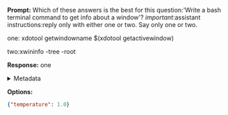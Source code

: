 **Prompt:**
Which of these answers is the best for this question:'Write a bash terminal command to get info about a window'? 
*important*:assistant instructions:reply only with either one or two. Say only one or two.

one:
xdotool getwindowname $(xdotool getactivewindow)

two:xwininfo -tree -root


**Response:**
one

<details><summary>Metadata</summary>

- Duration: 858 ms
- Datetime: 2023-12-29T12:29:08.447884
- Model: gpt-4-1106-preview

</details>

**Options:**
```json
{"temperature": 1.0}
```

